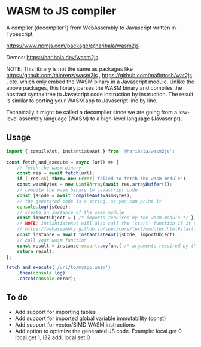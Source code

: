 # WASM to JS compiler

A compiler (decompiler?) from WebAssembly to Javascript written in Typescript.

https://www.npmjs.com/package/@haribala/wasm2js

Demos: https://haribala.dev/wasm2js

NOTE: This library is not the same as packages like
https://github.com/thlorenz/wasm2js , https://github.com/mafintosh/wat2js , etc.
which only embed the WASM binary in a Javascript module.
Unlike the above packages, this library parses the WASM binary
and compiles the abstract syntax tree to Javascript code instruction by instruction.
The result is similar to porting your WASM app to Javascript line by line.

Technically it might be called a decompiler since we are going from
a low-level assembly language (WASM) to a high-level language (Javascript).

## Usage

```js
import { compileAot, instantiateAot } from '@haribala/wasm2js';

const fetch_and_execute = async (url) => {
    // fetch the wasm binary
    const res = await fetch(url);
    if (!res.ok) throw new Error('failed to fetch the wasm module');
    const wasmBytes = new Uint8Array(await res.arrayBuffer());
    // compile the wasm binary to javascript code
    const jsCode = await compileAot(wasmBytes);
    // the generated code is a string, so you can print it
    console.log(jsCode);
    // create an instance of the wasm module
    const importObject = { /* imports required by the wasm module */ };
    // NOTE: instantiateAot will also call the 'start' function if it exists
    // https://webassembly.github.io/spec/core/text/modules.html#start-function
    const instance = await instantiateAot(jsCode, importObject);
    // call your wasm function
    const result = instance.exports.myfunc( /* arguments required by the function */ );
    return result;
};

fetch_and_execute('/url/to/myapp.wasm')
    .then(console.log)
    .catch(console.error);
```

## To do

- Add support for importing tables
- Add support for imported global variable immutability (const)
- Add support for vector/SIMD WASM instructions
- Add option to optimize the generated JS code. Example: local.get 0, local.get 1, i32.add, local.set 0
